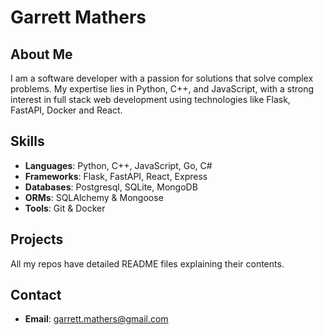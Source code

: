 # Garrett Mathers

## About Me
I am a software developer with a passion for solutions that solve complex problems. My expertise lies in Python, C++, and JavaScript, with a strong interest in full stack web development using technologies like Flask, FastAPI, Docker and React. 

## Skills
- **Languages**: Python, C++, JavaScript, Go, C#
- **Frameworks**: Flask, FastAPI, React, Express
- **Databases**: Postgresql, SQLite, MongoDB
- **ORMs**: SQLAlchemy & Mongoose
- **Tools**: Git & Docker

## Projects
All my repos have detailed README files explaining their contents. 

## Contact
- **Email**: garrett.mathers@gmail.com



